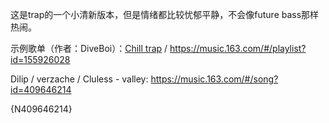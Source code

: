 这是trap的一个小清新版本，但是情绪都比较忧郁平静，不会像future bass那样热闹。

示例歌单（作者：DiveBoi）：[Chill trap](https://music.163.com/#/playlist?id=155926028) / https://music.163.com/#/playlist?id=155926028

Dilip / verzache / Cluless - valley: https://music.163.com/#/song?id=409646214

{N409646214}